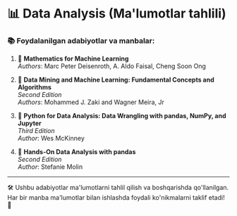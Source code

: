 # 📊 Data Analysis (Ma'lumotlar tahlili)  

### 📚 Foydalanilgan adabiyotlar va manbalar:  

1. 📘 **Mathematics for Machine Learning**  
   *Authors*: Marc Peter Deisenroth, A. Aldo Faisal, Cheng Soon Ong  

2. 📕 **Data Mining and Machine Learning: Fundamental Concepts and Algorithms**  
   *Second Edition*  
   *Authors*: Mohammed J. Zaki and Wagner Meira, Jr  

3. 📗 **Python for Data Analysis: Data Wrangling with pandas, NumPy, and Jupyter**  
   *Third Edition*  
   *Author*: Wes McKinney  

4. 📙 **Hands-On Data Analysis with pandas**  
   *Second Edition*  
   *Author*: Stefanie Molin  

---

🛠️ Ushbu adabiyotlar ma'lumotlarni tahlil qilish va boshqarishda qo'llanilgan. Har bir manba ma'lumotlar bilan ishlashda foydali ko'nikmalarni taklif etadi! 🚀  
